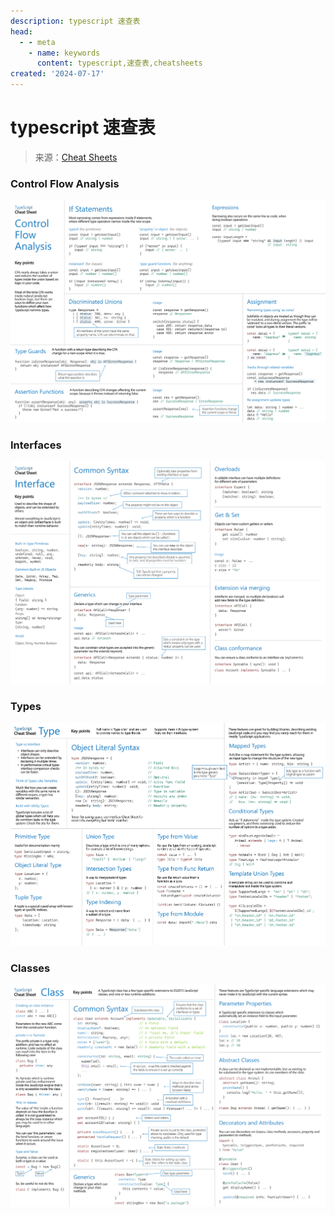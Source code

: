 ```yaml
---
description: typescript 速查表
head:
  - - meta
    - name: keywords
      content: typescript,速查表,cheatsheets
created: '2024-07-17'
---
```


# typescript 速查表

> 来源：[Cheat Sheets](https://www.typescriptlang.org/cheatsheets/)

<script setup>
import { getCurrentInstance } from 'vue'

const viewImg = getCurrentInstance().appContext.config.globalProperties.$viewImg

function handleViewImg(index) {
  viewImg('.viewer-wrap', { navbar: true, initialViewIndex: index })
}
</script>
<div class="viewer-wrap">
  <h3>Control Flow Analysis</h3>
  <img
    src="./assets/TypeScript%20Control%20Flow%20Analysis-8a549253ad8470850b77c4c5c351d457.png"
    @click="handleViewImg(0)"
  />
  <h3>Interfaces</h3>
  <img
    src="./assets/TypeScript%20Interfaces-34f1ad12132fb463bd1dfe5b85c5b2e6.png"
    @click="handleViewImg(1)"
  />
  <h3>Types</h3>
  <img
    src="./assets/TypeScript%20Types-ae199d69aeecf7d4a2704a528d0fd3f9.png"
    @click="handleViewImg(2)"
  />
  <h3>Classes</h3>
  <img
    src="./assets/TypeScript%20Classes-83cc6f8e42ba2002d5e2c04221fa78f9.png"
    @click="handleViewImg(3)"
  />
</div>
